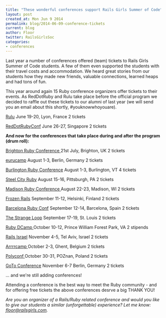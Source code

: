 ```yaml
---
title: "These wonderful conferences support Rails Girls Summer of Code"
layout: post
created_at: Mon Jun 9 2014
permalink: blog/2014-06-09-conference-tickets
current: blog
author: Floor
twitter: RailsGirlsSoc
categories:
- conferences
---
```


Last year a number of conferences offered (team) tickets to Rails Girls Summer of Code students. A few of them even supported the students with their travel costs and accommodation. We heard great stories from our students how they made new friends, valuable connections, learned heaps and had tons of fun.

This year around again 15 Ruby conference organizers offer tickets to their events. As RedDotRuby and Rulu take place before the official program we decided to raffle out these tickets to our alumni of last year (we will send you an email about this shortly, #youknowwhoyouare).

[Rulu](http://rulu.eu/)
June 19-20, Lyon, France
2 tickets

[RedDotRubyConf](http://reddotrubyconf.com/)
June 26-27, Singapore
2 tickets

**And now for the conferences that take place during and after the program (drum roll):**

[Brighton Ruby Conference	](http://brightonruby.com/)
21st July,	Brighton, UK
2 tickets

[eurucamp](http://2014.eurucamp.org)
August 1-3, Berlin, Germany
2 tickets

[Burlington Ruby Conference](http://burlingtonrubyconference.com/	)
August 1-3, Burlington, VT
4 tickets

[Steel City Ruby](http://steelcityruby.org/)
August 15-16, Pittsburgh, PA
2 tickets

[Madison Ruby Conference	](http://madisonruby.org/	)
August 22-23, Madison, WI
2 tickets

[Frozen Rails](http://2014.frozenrails.eu/)
September 11-12, Helsinki, Finland
2 tickets

[Barcelona Ruby Conf](http://www.baruco.org/)
September 12-14, Barcelona, Spain
2 tickets

[The Strange Loop](https://thestrangeloop.com/)
September 17-19, St. Louis
2 tickets

[Ruby DCamp	](http://rubydcamp.org/)
October 10-12, Prince William Forest Park, VA
2 stipends

[Rails Israel](https://railsisrael2014.events.co.il/store/orders/new)
November 4-5, Tel Aviv, Israel
2 tickets

[Arrrrcamp	](http://2014.arrrrcamp.be/)
October 2-3, Ghent, Belgium
2 tickets

[Polyconf	](http://polyconf.com/	)
October 30-31, POZnan, Poland
2 tickets

[GoTo Conference](http://gotocon.com/berlin-2014	)
November 6-7	Berlin, Germany
2 tickets

... and we're still adding conferences!

Attending a conference is the best way to meet the Ruby community - and for offering free tickets the above conferences desrve a big THANK YOU!

*Are you an organizer of a Rails/Ruby related conference and would you like to give our students a similar (unforgettable) experience? Let me know: floor@railsgirls.com.*
